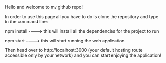 Hello and welcome to my github repo!

In order to use this page all you have to do is clone the repository and type in the command line:

npm install ----> this will install all the dependencies for the project to run

npm start ----> this will start running the web application


Then head over to http://localhost:3000 (your default hosting route accessible only by your network) and you can start enjoying the application!
